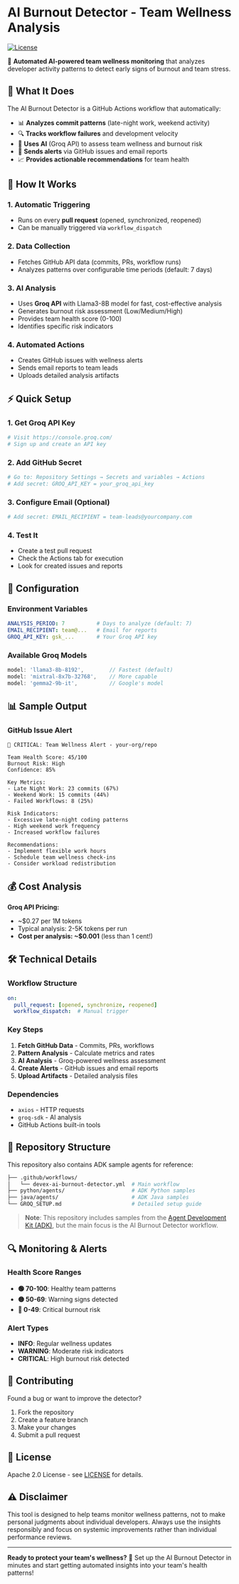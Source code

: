 # AI Burnout Detector - Team Wellness Analysis

[![License](https://img.shields.io/badge/License-Apache_2.0-blue.svg)](LICENSE)

🤖 **Automated AI-powered team wellness monitoring** that analyzes developer activity patterns to detect early signs of burnout and team stress.

## 🎯 What It Does 

The AI Burnout Detector is a GitHub Actions workflow that automatically:

- 📊 **Analyzes commit patterns** (late-night work, weekend activity)
- 🔍 **Tracks workflow failures** and development velocity
- 🧠 **Uses AI** (Groq API) to assess team wellness and burnout risk
- 📧 **Sends alerts** via GitHub issues and email reports
- 📈 **Provides actionable recommendations** for team health

## 🚀 How It Works

### 1. **Automatic Triggering**
- Runs on every **pull request** (opened, synchronized, reopened)
- Can be manually triggered via `workflow_dispatch`

### 2. **Data Collection**
- Fetches GitHub API data (commits, PRs, workflow runs)
- Analyzes patterns over configurable time periods (default: 7 days)

### 3. **AI Analysis**
- Uses **Groq API** with Llama3-8B model for fast, cost-effective analysis
- Generates burnout risk assessment (Low/Medium/High)
- Provides team health score (0-100)
- Identifies specific risk indicators

### 4. **Automated Actions**
- Creates GitHub issues with wellness alerts
- Sends email reports to team leads
- Uploads detailed analysis artifacts

## ⚡ Quick Setup

### 1. **Get Groq API Key**
```bash
# Visit https://console.groq.com/
# Sign up and create an API key
```

### 2. **Add GitHub Secret**
```bash
# Go to: Repository Settings → Secrets and variables → Actions
# Add secret: GROQ_API_KEY = your_groq_api_key
```

### 3. **Configure Email (Optional)**
```bash
# Add secret: EMAIL_RECIPIENT = team-leads@yourcompany.com
```

### 4. **Test It**
- Create a test pull request
- Check the Actions tab for execution
- Look for created issues and reports

## 🔧 Configuration

### Environment Variables
```yaml
ANALYSIS_PERIOD: 7          # Days to analyze (default: 7)
EMAIL_RECIPIENT: team@...   # Email for reports
GROQ_API_KEY: gsk_...       # Your Groq API key
```

### Available Groq Models
```javascript
model: 'llama3-8b-8192',        // Fastest (default)
model: 'mixtral-8x7b-32768',    // More capable
model: 'gemma2-9b-it',          // Google's model
```

## 📊 Sample Output

### GitHub Issue Alert
```
🚨 CRITICAL: Team Wellness Alert - your-org/repo

Team Health Score: 45/100
Burnout Risk: High
Confidence: 85%

Key Metrics:
- Late Night Work: 23 commits (67%)
- Weekend Work: 15 commits (44%)
- Failed Workflows: 8 (25%)

Risk Indicators:
- Excessive late-night coding patterns
- High weekend work frequency
- Increased workflow failures

Recommendations:
- Implement flexible work hours
- Schedule team wellness check-ins
- Consider workload redistribution
```

## 💰 Cost Analysis

**Groq API Pricing:**
- ~$0.27 per 1M tokens
- Typical analysis: 2-5K tokens per run
- **Cost per analysis: ~$0.001** (less than 1 cent!)

## 🛠️ Technical Details

### Workflow Structure
```yaml
on:
  pull_request: [opened, synchronize, reopened]
  workflow_dispatch:  # Manual trigger
```

### Key Steps
1. **Fetch GitHub Data** - Commits, PRs, workflows
2. **Pattern Analysis** - Calculate metrics and rates
3. **AI Analysis** - Groq-powered wellness assessment
4. **Create Alerts** - GitHub issues and email reports
5. **Upload Artifacts** - Detailed analysis files

### Dependencies
- `axios` - HTTP requests
- `groq-sdk` - AI analysis
- GitHub Actions built-in tools

## 📁 Repository Structure

This repository also contains ADK sample agents for reference:

```bash
├── .github/workflows/
│   └── devex-ai-burnout-detector.yml  # Main workflow
├── python/agents/                     # ADK Python samples
├── java/agents/                       # ADK Java samples
└── GROQ_SETUP.md                      # Detailed setup guide
```

> **Note**: This repository includes samples from the [Agent Development Kit (ADK)](https://google.github.io/adk-docs/), but the main focus is the AI Burnout Detector workflow.

## 🔍 Monitoring & Alerts

### Health Score Ranges
- **🟢 70-100**: Healthy team patterns
- **🟡 50-69**: Warning signs detected
- **🔴 0-49**: Critical burnout risk

### Alert Types
- **INFO**: Regular wellness updates
- **WARNING**: Moderate risk indicators
- **CRITICAL**: High burnout risk detected

## 🤝 Contributing

Found a bug or want to improve the detector? 

1. Fork the repository
2. Create a feature branch
3. Make your changes
4. Submit a pull request

## 📄 License

Apache 2.0 License - see [LICENSE](LICENSE) for details.

## ⚠️ Disclaimer

This tool is designed to help teams monitor wellness patterns, not to make personal judgments about individual developers. Always use the insights responsibly and focus on systemic improvements rather than individual performance reviews.

---

**Ready to protect your team's wellness?** 🚀 Set up the AI Burnout Detector in minutes and start getting automated insights into your team's health patterns!
